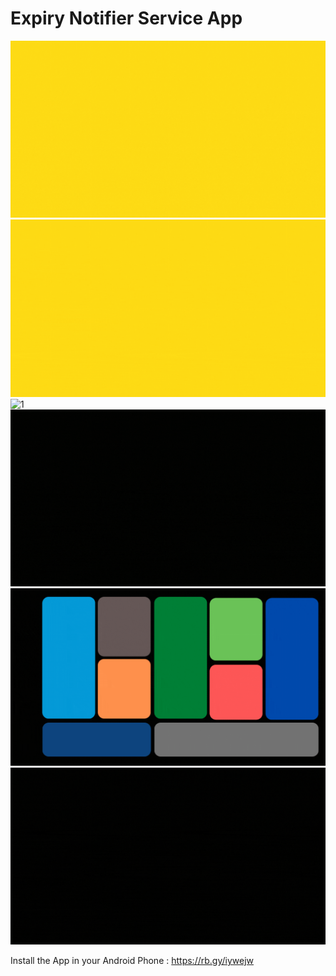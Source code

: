 # Expiry Notifier Service App

<img src="https://github.com/techyashu/ashu/blob/master/EXPIRY%20NOTIFIER%20SERVICE%20(1).gif" alt="1">

<img src="https://github.com/techyashu/ashu/blob/master/EXPIRY%20NOTIFIER%20SERVICE%20(2).gif" alt="1">

<img src="https://github.com/techyashu/ashu/blob/master/EXPIRY%20NOTIFIER%20SERVICE%20(3).gif" alt="1">

<img src="https://github.com/techyashu/ashu/blob/master/EXPIRY%20NOTIFIER%20SERVICE%20(4).gif" alt="1">

<img src="https://github.com/techyashu/ashu/blob/master/EXPIRY%20NOTIFIER%20SERVICE%20(5).gif" alt="1">

<img src="https://github.com/techyashu/ashu/blob/master/EXPIRY%20NOTIFIER%20SERVICE%20(6).gif" alt="1">

Install the App in your Android Phone : https://rb.gy/iywejw
